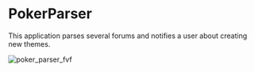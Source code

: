 # PokerParser

This application parses several forums and notifies a user about creating new themes.

![poker_parser_fvf](https://cloud.githubusercontent.com/assets/20093206/21570123/b9ae6384-cecb-11e6-8aad-2e4e5a6d46de.png)
